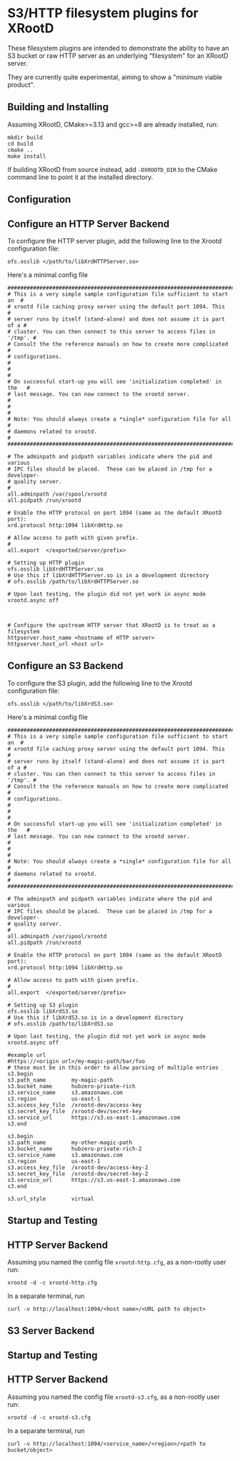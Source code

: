 
S3/HTTP filesystem plugins for XRootD
================================

These filesystem plugins are intended to demonstrate the ability to have an S3 bucket
or raw HTTP server as an underlying "filesystem" for an XRootD server.

They are currently quite experimental, aiming to show a "minimum viable product".

Building and Installing
-----------------------
Assuming XRootD, CMake>=3.13 and gcc>=8 are already installed, run:

```
mkdir build
cd build
cmake ..
make install
```


If building XRootD from source instead, add `-DXROOTD_DIR` to the CMake command line
to point it at the installed directory.

Configuration
-------------

## Configure an HTTP Server Backend

To configure the HTTP server plugin, add the following line to the Xrootd configuration file:

```
ofs.osslib </path/to/libXrdHTTPServer.so>
```

Here's a minimal config file

```
###########################################################################
# This is a very simple sample configuration file sufficient to start an  #
# xrootd file caching proxy server using the default port 1094. This      #
# server runs by itself (stand-alone) and does not assume it is part of a #
# cluster. You can then connect to this server to access files in '/tmp'. #
# Consult the the reference manuals on how to create more complicated     #
# configurations.                                                         #
#                                                                         #
# On successful start-up you will see 'initialization completed' in the   #
# last message. You can now connect to the xrootd server.                 #
#                                                                         #
# Note: You should always create a *single* configuration file for all    #
# daemons related to xrootd.                                              #
###########################################################################

# The adminpath and pidpath variables indicate where the pid and various
# IPC files should be placed.  These can be placed in /tmp for a developer-
# quality server.
#
all.adminpath /var/spool/xrootd
all.pidpath /run/xrootd

# Enable the HTTP protocol on port 1094 (same as the default XRootD port):
xrd.protocol http:1094 libXrdHttp.so

# Allow access to path with given prefix.
#
all.export  </exported/server/prefix>

# Setting up HTTP plugin
ofs.osslib libXrdHTTPServer.so
# Use this if libXrdHTTPServer.so is in a development directory
# ofs.osslib /path/to/libXrdHTTPServer.so

# Upon last testing, the plugin did not yet work in async mode
xrootd.async off



# Configure the upstream HTTP server that XRootD is to treat as a filesystem
httpserver.host_name <hostname of HTTP server>
httpserver.host_url <host url>
```


## Configure an S3 Backend

To configure the S3 plugin, add the following line to the Xrootd configuration file:

```
ofs.osslib </path/to/libXrdS3.so>
```

Here's a minimal config file

```
###########################################################################
# This is a very simple sample configuration file sufficient to start an  #
# xrootd file caching proxy server using the default port 1094. This      #
# server runs by itself (stand-alone) and does not assume it is part of a #
# cluster. You can then connect to this server to access files in '/tmp'. #
# Consult the the reference manuals on how to create more complicated     #
# configurations.                                                         #
#                                                                         #
# On successful start-up you will see 'initialization completed' in the   #
# last message. You can now connect to the xrootd server.                 #
#                                                                         #
# Note: You should always create a *single* configuration file for all    #
# daemons related to xrootd.                                              #
###########################################################################

# The adminpath and pidpath variables indicate where the pid and various
# IPC files should be placed.  These can be placed in /tmp for a developer-
# quality server.
#
all.adminpath /var/spool/xrootd
all.pidpath /run/xrootd

# Enable the HTTP protocol on port 1094 (same as the default XRootD port):
xrd.protocol http:1094 libXrdHttp.so

# Allow access to path with given prefix.
#
all.export  </exported/server/prefix>

# Setting up S3 plugin
ofs.osslib libXrdS3.so
# Use this if libXrdS3.so is in a development directory
# ofs.osslib /path/to/libXrdS3.so

# Upon last testing, the plugin did not yet work in async mode
xrootd.async off

#example url
#https://<origin url>/my-magic-path/bar/foo
# these must be in this order to allow parsing of multiple entries
s3.begin
s3.path_name        my-magic-path
s3.bucket_name      hubzero-private-rich
s3.service_name     s3.amazonaws.com
s3.region           us-east-1
s3.access_key_file  /xrootd-dev/access-key
s3.secret_key_file  /xrootd-dev/secret-key
s3.service_url      https://s3.us-east-1.amazonaws.com
s3.end

s3.begin
s3.path_name        my-other-magic-path
s3.bucket_name      hubzero-private-rich-2
s3.service_name     s3.amazonaws.com
s3.region           us-east-1
s3.access_key_file  /xrootd-dev/access-key-2
s3.secret_key_file  /xrootd-dev/secret-key-2
s3.service_url      https://s3.us-east-1.amazonaws.com
s3.end

s3.url_style        virtual
```


Startup and Testing
-------------------

## HTTP Server Backend

Assuming you named the config file `xrootd-http.cfg`, as a non-rootly user run:

```
xrootd -d -c xrootd-http.cfg
```

In a separate terminal, run

```
curl -v http://localhost:1094/<host name>/<URL path to object>
```

## S3 Server Backend
Startup and Testing
-------------------

## HTTP Server Backend

Assuming you named the config file `xrootd-s3.cfg`, as a non-rootly user run:

```
xrootd -d -c xrootd-s3.cfg
```

In a separate terminal, run

```
curl -v http://localhost:1094/<service_name>/<region>/<path to bucket/object>
```